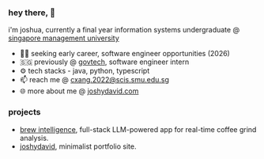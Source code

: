 ### hey there, 👋

i'm joshua, currently a final year information systems undergraduate @ [singapore management university](https://computing.smu.edu.sg/bsc-information-systems)

- 👨‍💻 seeking early career, software engineer opportunities (2026)
- 🇸🇬 previously @ [govtech](https://www.tech.gov.sg), software engineer intern
- ⚙️ tech stacks - java, python, typescript
- 📫 reach me @ cxang.2022@scis.smu.edu.sg
- 🌐 more about me @ [joshydavid.com](https://joshydavid.com)

### projects
- [brew intelligence](https://brew.joshydavid.com), full-stack LLM-powered app for real-time coffee grind analysis.
- [joshydavid](https://joshydavid.com), minimalist portfolio site.
